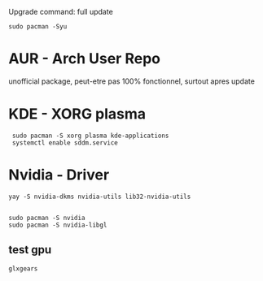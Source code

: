Upgrade command:
full update

    sudo pacman -Syu

# AUR - Arch User Repo
unofficial package, peut-etre pas 100% fonctionnel, surtout apres update


# KDE -  XORG plasma 

     sudo pacman -S xorg plasma kde-applications  
     systemctl enable sddm.service


# Nvidia - Driver 


    yay -S nvidia-dkms nvidia-utils lib32-nvidia-utils


    sudo pacman -S nvidia
    sudo pacman -S nvidia-libgl
    
## test gpu

    glxgears
    
